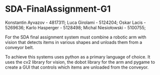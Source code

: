 # SDA-FinalAssignment-G1

Konstantin Ayvazov - 4817311;
Luca Girolami - 5124204;
Oskar Lacis - 5269636;
Karlo Hasperger - 5128498;
Michal Niesiołowski - 5100755;

For the SDA final assignment system must combine a robotic arm with vision that detects items in various shapes and unloads them from a conveyor belt.

To achieve this systems uses python as a primary language of choice.
It uses the cv2 library for vision, the dobot library for the arm and pygame to create a GUI that controls which items are unloaded from the conveyor.
